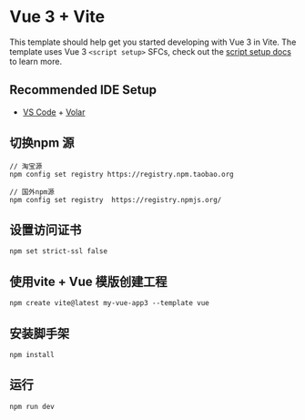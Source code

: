 # Vue 3 + Vite

This template should help get you started developing with Vue 3 in Vite. The template uses Vue 3 `<script setup>` SFCs, check out the [script setup docs](https://v3.vuejs.org/api/sfc-script-setup.html#sfc-script-setup) to learn more.

## Recommended IDE Setup

- [VS Code](https://code.visualstudio.com/) + [Volar](https://marketplace.visualstudio.com/items?itemName=Vue.volar)

## 切换npm 源
```
// 淘宝源
npm config set registry https://registry.npm.taobao.org

// 国外npm源
npm config set registry  https://registry.npmjs.org/
```

## 设置访问证书
```
npm set strict-ssl false  
```


## 使用vite + Vue 模版创建工程
```
npm create vite@latest my-vue-app3 --template vue

```

## 安装脚手架
```
npm install
```

## 运行
```
npm run dev
```
